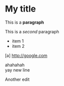 # My title

This is a **paragraph**

This is a *second* paragraph

* item 1
* item 2

[a] http://google.com

ahahahah <br/>
yay new line 

Another edit 

